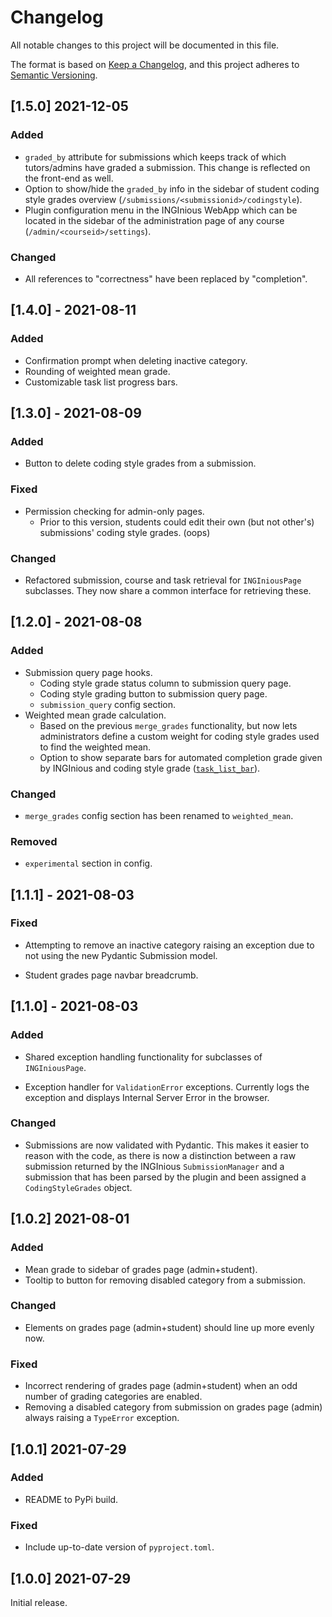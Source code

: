 # Changelog

All notable changes to this project will be documented in this file.

The format is based on [Keep a Changelog](https://keepachangelog.com/en/1.0.0/),
and this project adheres to [Semantic Versioning](https://semver.org/spec/v2.0.0.html).

## [1.5.0] 2021-12-05

### Added

- `graded_by` attribute for submissions which keeps track of which tutors/admins have graded a submission. This change is reflected on the front-end as well.
- Option to show/hide the `graded_by` info in the sidebar of student coding style grades overview (`/submissions/<submissionid>/codingstyle`).
- Plugin configuration menu in the INGInious WebApp which can be located in the sidebar of the administration page of any course (`/admin/<courseid>/settings`).

### Changed

- All references to "correctness" have been replaced by "completion".

## [1.4.0] - 2021-08-11

### Added

- Confirmation prompt when deleting inactive category.
- Rounding of weighted mean grade.
- Customizable task list progress bars.

## [1.3.0] - 2021-08-09

### Added

- Button to delete coding style grades from a submission.

### Fixed

- Permission checking for admin-only pages.
    - Prior to this version, students could edit their own (but not other's) submissions' coding style grades. (oops)

### Changed

- Refactored submission, course and task retrieval for `INGIniousPage` subclasses. They now share a common interface for retrieving these.

## [1.2.0] - 2021-08-08

### Added

- Submission query page hooks.
    - Coding style grade status column to submission query page.
    - Coding style grading button to submission query page.
    - `submission_query` config section.
- Weighted mean grade calculation.
    - Based on the previous `merge_grades` functionality, but now lets administrators define a custom weight for coding style grades used to find the weighted mean.
    - Option to show separate bars for automated completion grade given by INGInious and coding style grade ([`task_list_bar`](https://pederha.github.io/inginious-coding-style/configuration/#task_list_bar)).

### Changed

- `merge_grades` config section has been renamed to `weighted_mean`.

### Removed

- `experimental` section in config.

## [1.1.1] - 2021-08-03

### Fixed

- Attempting to remove an inactive category raising an exception due to not using the new Pydantic Submission model.

- Student grades page navbar breadcrumb.

## [1.1.0] - 2021-08-03

### Added

- Shared exception handling functionality for subclasses of `INGIniousPage`.

- Exception handler for `ValidationError` exceptions. Currently logs the exception and displays Internal Server Error in the browser.

### Changed

- Submissions are now validated with Pydantic. This makes it easier to reason with the code, as there is now a distinction between a raw submission returned by the INGInious `SubmissionManager` and a submission that has been parsed by the plugin and been assigned a `CodingStyleGrades` object.

## [1.0.2] 2021-08-01

### Added
- Mean grade to sidebar of grades page (admin+student).
- Tooltip to button for removing disabled category from a submission.

### Changed
- Elements on grades page (admin+student) should line up more evenly now.


### Fixed
- Incorrect rendering of grades page (admin+student) when an odd number of grading categories are enabled.
- Removing a disabled category from submission on grades page (admin) always raising a `TypeError` exception.

## [1.0.1] 2021-07-29

### Added
- README to PyPi build.

### Fixed
- Include up-to-date version of `pyproject.toml`.

## [1.0.0] 2021-07-29

Initial release.
